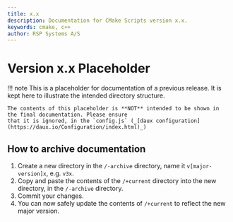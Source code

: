 ```yaml
---
title: x.x
description: Documentation for CMake Scripts version x.x.
keywords: cmake, c++
author: RSP Systems A/S
---
```


# Version x.x Placeholder

!!! note
    This is a placeholder for documentation of a previous release. It is kept here to illustrate the intended
    directory structure.

    The contents of this placeholder is **NOT** intended to be shown in the final documentation. Please ensure
    that it is ignored, in the `config.js` (_[daux configuration](https://daux.io/Configuration/index.html)_)

## How to archive documentation

1. Create a new directory in the `/-archive` directory, name it `v[major-version]x`, e.g. `v3x`.
2. Copy and paste the contents of the `/+current` directory into the new directory, in the `/-archive` directory.
3. Commit your changes.
4. You can now safely update the contents of `/+current` to reflect the new major version.